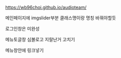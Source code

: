 https://wb96choi.github.io/audioteam/




메인페이지에 imgslider부분 클래스명이랑 명칭 바꿔야할듯

로그인창은 미완성

메뉴토글창 심볼로고 지랄난거 고치기

메뉴창안에 링크넣기